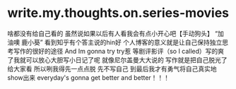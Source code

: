 # write.my.thoughts.on.series-movies
啥都没有给自己看的
虽然说如果以后有人看我会有点小开心吧【手动狗头】
“加油噢 鹿小葵”
看到知乎有个答主说的hin好 个人博客的意义就是让自己保持独立思考写作的很好的途径 And Im gonna try try惹
等剧评影评（so I called）写的爽了我就可以放心大胆写小日记了呢
就像尼尔盖曼大大说的 写作就是把自己脱光了给大家看 所以咧我得先一点点脱 先不写自己 到最后我才有勇气将自己真实地show出来
everyday's gonna get better and better！！！
